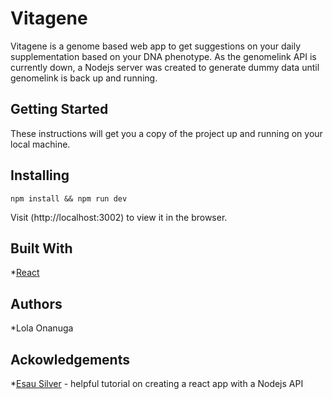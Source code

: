 # Vitagene

Vitagene is a genome based web app to get suggestions on your daily supplementation based on your DNA phenotype. As the genomelink API is currently down, a Nodejs server was created to generate dummy data until genomelink is back up and running.

## Getting Started

These instructions will get you a copy of the project up and running on your local machine.

##

## Installing

```
npm install && npm run dev
```

Visit (http://localhost:3002) to view it in the browser.



## Built With

*[React](https://reactjs.org)


## Authors


*Lola Onanuga


## Ackowledgements
*[Esau Silver](https://medium.freecodecamp.org/how-to-make-create-react-app-work-with-a-node-backend-api-7c5c48acb1b0) - helpful tutorial on creating a react app with a Nodejs API